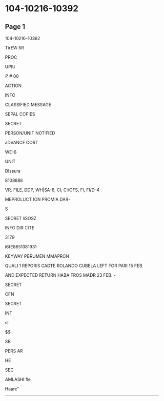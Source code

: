 # 104-10216-10392

## Page 1

104-10216-10392

TirEW fiR

PROC

UPIU

₽ # 00

ACTION

INFO

CLASSIFIED MESSAGE

SEPAL COPIES

SECRET

PERSON/UNIT NOTIFIED

aDVANCE CORT

WE-8

UNIT

DIssura

8108888

VR. FILE, DDP, WH|SA-8, CI, CI/OFS, FI, FI/D-4

MEPROLUCT ION PROMIA DAR-

S

SECRET IiSOSZ

INFO DIR CITE

3179

i6(E8651081931

KEYWAY PBRUMEN MMAPRON

QUALI 1 REPORIS CADTE ROLANDO CUBELA LEFT FOR PARI 15 FEB.

AND EXPECTED RETURN HABA FROS MADR 23 FEB. -

SECRET

CFN

SECRET

INT

sI

$$

SB

PERS AR

HE

SEC

AMLASHI fle

Haare"

---

